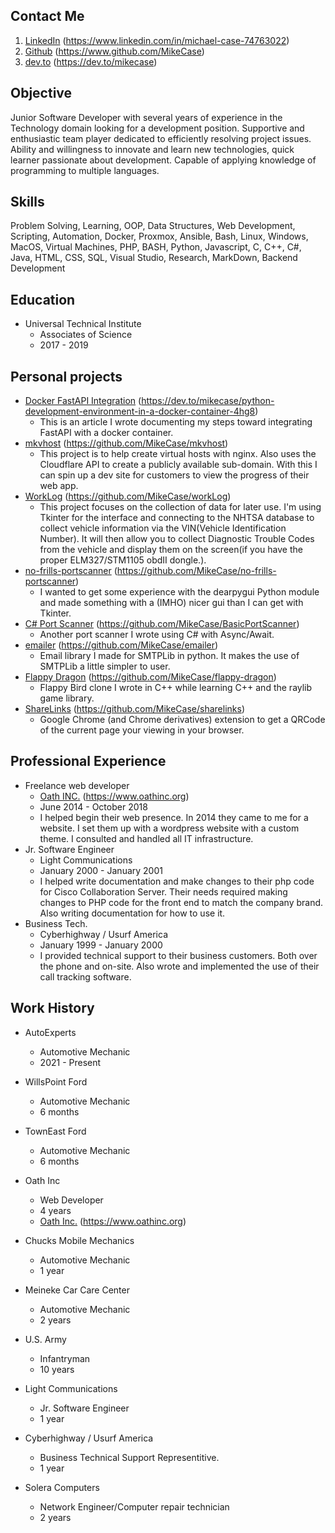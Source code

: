 ## Contact Me

1. [LinkedIn](https://www.linkedin.com/in/michael-case-74763022/) (https://www.linkedin.com/in/michael-case-74763022)
2. [Github](https://www.github.com/MikeCase) (https://www.github.com/MikeCase)
3. [dev.to](https://dev.to/mikecase) (https://dev.to/mikecase)
## Objective

Junior Software Developer with several years of experience in the Technology domain looking for a development position. Supportive and enthusiastic team player dedicated to efficiently resolving project issues. Ability and willingness to innovate and learn new technologies, quick learner passionate about development. Capable of applying knowledge of programming to multiple languages.

## Skills
Problem Solving, Learning, OOP, Data Structures, Web Development, Scripting, Automation, Docker, Proxmox, Ansible, Bash, Linux, Windows, MacOS, Virtual Machines, PHP, BASH, Python, Javascript, C, C++, C#, Java, HTML, CSS, SQL, Visual Studio, Research, MarkDown, Backend Development

## Education

* Universal Technical Institute
    - Associates of Science
    - 2017 - 2019

## Personal projects

* [Docker FastAPI Integration](https://dev.to/mikecase/python-development-environment-in-a-docker-container-4hg8) (https://dev.to/mikecase/python-development-environment-in-a-docker-container-4hg8)
    - This is an article I wrote documenting my steps toward integrating FastAPI with a docker container.
* [mkvhost](https://github.com/MikeCase/mkvhost) (https://github.com/MikeCase/mkvhost)
    - This project is to help create virtual hosts with nginx. Also uses the Cloudflare API to create a publicly available sub-domain. With this I can spin up a dev site for customers to view the progress of their web app.
* [WorkLog](https://github.com/MikeCase/workLog) (https://github.com/MikeCase/workLog)
    - This project focuses on the collection of data for later use. I'm using Tkinter for the interface and connecting to the NHTSA database to collect vehicle information via the VIN(Vehicle Identification Number). It will then allow you to collect Diagnostic Trouble Codes from the vehicle and display them on the screen(if you have the proper ELM327/STM1105 obdII dongle.). 
* [no-frills-portscanner](https://github.com/MikeCase/no-frills-portscanner) (https://github.com/MikeCase/no-frills-portscanner)
    - I wanted to get some experience with the dearpygui Python module and made something with a (IMHO) nicer gui than I can get with Tkinter. 
* [C# Port Scanner](https://github.com/MikeCase/BasicPortScanner) (https://github.com/MikeCase/BasicPortScanner)
    - Another port scanner I wrote using C# with Async/Await.
* [emailer](https://github.com/MikeCase/emailer) (https://github.com/MikeCase/emailer)
    - Email library I made for SMTPLib in python. It makes the use of SMTPLib a little simpler to user.
* [Flappy Dragon](https://github.com/MikeCase/flappy-dragon) (https://github.com/MikeCase/flappy-dragon)
    - Flappy Bird clone I wrote in C++ while learning C++ and the raylib game library.
* [ShareLinks](https://github.com/MikeCase/sharelinks) (https://github.com/MikeCase/sharelinks)
    - Google Chrome (and Chrome derivatives) extension to get a QRCode of the current page your viewing in your browser.

## Professional Experience

* Freelance web developer
    - [Oath INC.](https://www.oathinc.org) (https://www.oathinc.org)
    - June 2014 - October 2018
    - I helped begin their web presence. In 2014 they came to me for a website. I set them up with a wordpress website with a custom theme. I consulted and handled all IT infrastructure.
* Jr. Software Engineer
    - Light Communications
    - January 2000 - January 2001
    - I helped write documentation and make changes to their php code for Cisco Collaboration Server. Their needs required making changes to PHP code for the front end to match the company brand. Also writing documentation for how to use it.
* Business Tech.
    - Cyberhighway / Usurf America
    - January 1999 - January 2000
    - I provided technical support to their business customers. Both over the phone and on-site. Also wrote and implemented the use of their call tracking software.

## Work History

* AutoExperts
    - Automotive Mechanic
    - 2021 - Present

* WillsPoint Ford
    - Automotive Mechanic
    - 6 months

* TownEast Ford
    - Automotive Mechanic
    - 6 months

* Oath Inc
    - Web Developer
    - 4 years
    - [Oath Inc.](https://www.oathinc.org) (https://www.oathinc.org)

* Chucks Mobile Mechanics
    - Automotive Mechanic
    - 1 year

* Meineke Car Care Center
    - Automotive Mechanic
    - 2 years

* U.S. Army
    - Infantryman
    - 10 years

* Light Communications
    - Jr. Software Engineer
    - 1 year

* Cyberhighway / Usurf America
    - Business Technical Support Representitive.
    - 1 year

* Solera Computers
    - Network Engineer/Computer repair technician
    - 2 years
